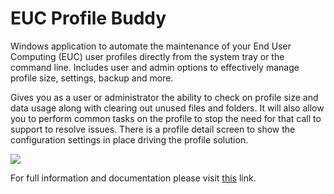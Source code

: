 # EUC Profile Buddy

Windows application to automate the maintenance of your End User Computing (EUC) user profiles directly from the system tray or the command line. Includes user and admin options to effectively manage profile size, settings, backup and more.

Gives you as a user or administrator the ability to check on profile size and data usage along with clearing out unused files and folders. It will also allow you to perform common tasks on the profile to stop the need for that call to support to resolve issues. There is a profile detail screen to show the configuration settings in place driving the profile solution.

![](EUC.png)

For full information and documentation please visit [this](https://bretty.me.uk/projects/EUC-Profile-Buddy/) link.
